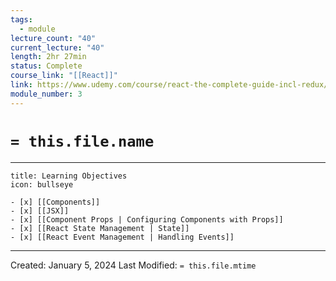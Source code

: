 ```yaml
---
tags:
  - module
lecture_count: "40"
current_lecture: "40"
length: 2hr 27min
status: Complete
course_link: "[[React]]"
link: https://www.udemy.com/course/react-the-complete-guide-incl-redux/learn/lecture/39648976#overview
module_number: 3
---
```

# `= this.file.name`
---

```ad-hint
title: Learning Objectives
icon: bullseye

- [x] [[Components]]
- [x] [[JSX]]
- [x] [[Component Props | Configuring Components with Props]]
- [x] [[React State Management | State]]
- [x] [[React Event Management | Handling Events]]

```

---
Created: January 5, 2024
Last Modified: `= this.file.mtime`
